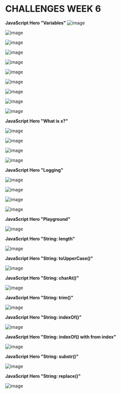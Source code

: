 # CHALLENGES WEEK 6

**JavaScript Hero "Variables"**
![image](https://user-images.githubusercontent.com/78062925/211178276-ddf314b9-3c13-405d-83c4-e5234f8c2587.png)

![image](https://user-images.githubusercontent.com/78062925/211178285-ef4392b4-cce3-4141-aba2-51f8d2b5395e.png)

![image](https://user-images.githubusercontent.com/78062925/211178318-433cc878-eb7d-41b0-8ec6-7acf06b8c09d.png)

![image](https://user-images.githubusercontent.com/78062925/211178351-13f560b6-cf93-4e61-af13-039d5704b589.png)

![image](https://user-images.githubusercontent.com/78062925/211178374-5538a893-8a46-485b-9171-3d3d4fd8dc98.png)

![image](https://user-images.githubusercontent.com/78062925/211178408-5ab0566c-4f2c-43cf-adc3-5a75c87ae5c1.png)

![image](https://user-images.githubusercontent.com/78062925/211178424-4c182b75-edeb-4ed4-8876-4c3b63f7562e.png)

![image](https://user-images.githubusercontent.com/78062925/211178464-c6305580-c25a-4886-b24a-95c971a7c094.png)

![image](https://user-images.githubusercontent.com/78062925/211178469-e510fe15-3879-4a9d-97f9-e9b941f27e0a.png)

![image](https://user-images.githubusercontent.com/78062925/211178518-311aa538-5847-4227-ac13-7e5cacc28769.png)

**JavaScript Hero "What is x?"**

![image](https://user-images.githubusercontent.com/78062925/211178540-66a3c131-dbcb-4a23-afca-a0596210ee90.png)

![image](https://user-images.githubusercontent.com/78062925/211178595-b619a526-de83-4f12-9445-262942fb0bd0.png)

![image](https://user-images.githubusercontent.com/78062925/211178653-ec76389d-8764-4908-b4cb-2f64d60aba24.png)

![image](https://user-images.githubusercontent.com/78062925/211178669-e4994b11-a692-4202-bf56-861420150906.png)

**JavaScript Hero "Logging"**

![image](https://user-images.githubusercontent.com/78062925/211178684-9544fd30-e3cb-4749-b447-0617f8568abb.png)

![image](https://user-images.githubusercontent.com/78062925/211178720-3bc6fe83-9458-4b83-b003-466f158634f2.png)

![image](https://user-images.githubusercontent.com/78062925/211178868-9bab1e30-7a1c-4b4d-984c-6b019332df2b.png)

![image](https://user-images.githubusercontent.com/78062925/211178888-b94685cb-63b8-49e5-a611-b0d6143f0014.png)

**JavaScript Hero "Playground"**

![image](https://user-images.githubusercontent.com/78062925/211178946-82e3a142-594e-46bb-8bb0-e5df134ab09b.png)

**JavaScript Hero "String: length"**

![image](https://user-images.githubusercontent.com/78062925/211179002-bfdb6cb2-4579-4638-b212-a66d3eba5591.png)

**JavaScript Hero "String: toUpperCase()"**

![image](https://user-images.githubusercontent.com/78062925/211179061-85e261ec-aca5-4376-8439-fdd6c32ff75d.png)

**JavaScript Hero "String: charAt()"**

![image](https://user-images.githubusercontent.com/78062925/211179104-1f61fd07-e02b-49fa-be3a-330e2795d2b1.png)

**JavaScript Hero "String: trim()"**

![image](https://user-images.githubusercontent.com/78062925/211179532-9d23982b-a71b-4e3e-aff1-2302e868a884.png)

**JavaScript Hero "String: indexOf()"**

![image](https://user-images.githubusercontent.com/78062925/211179637-83fed82f-f818-4b27-9bbc-703387eaf2ae.png)

**JavaScript Hero "String: indexOf() with from index"**

![image](https://user-images.githubusercontent.com/78062925/211179677-acd8f718-1f3b-441f-8c2e-532113d5ee10.png)

**JavaScript Hero "String: substr()"**

![image](https://user-images.githubusercontent.com/78062925/211179709-059032c2-9b6d-47ae-8619-922e04ed8993.png)

**JavaScript Hero "String: replace()"**

![image](https://user-images.githubusercontent.com/78062925/211179801-748ed37b-7096-4a4c-8aab-542d347edcdb.png)






